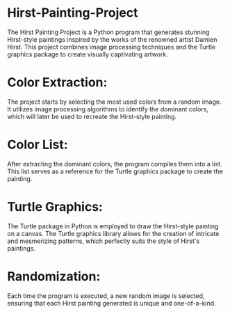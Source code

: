 # Hirst-Painting-Project

The Hirst Painting Project is a Python program that generates stunning Hirst-style paintings inspired by the works of the renowned artist Damien Hirst. This project combines image processing techniques and the Turtle graphics package to create visually captivating artwork.

# Color Extraction: 
The project starts by selecting the most used colors from a random image. It utilizes image processing algorithms to identify the dominant colors, which will later be used to recreate the Hirst-style painting.

# Color List: 
After extracting the dominant colors, the program compiles them into a list. This list serves as a reference for the Turtle graphics package to create the painting.

# Turtle Graphics: 
The Turtle package in Python is employed to draw the Hirst-style painting on a canvas. The Turtle graphics library allows for the creation of intricate and mesmerizing patterns, which perfectly suits the style of Hirst's paintings.

# Randomization: 
Each time the program is executed, a new random image is selected, ensuring that each Hirst painting generated is unique and one-of-a-kind.
